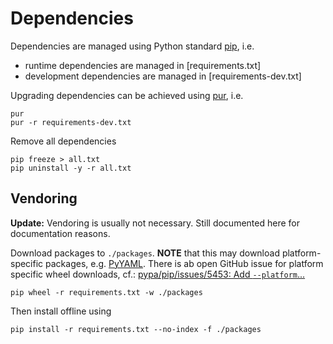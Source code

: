 # Dependencies

Dependencies are managed using Python standard [pip](https://docs.python.org/3/installing/index.html), i.e.

- runtime dependencies are managed in [requirements.txt]
- development dependencies are managed in [requirements-dev.txt]

Upgrading dependencies can be achieved using [pur](https://pypi.org/project/pur/), i.e.

```console
pur
pur -r requirements-dev.txt
```

Remove all dependencies

```console
pip freeze > all.txt
pip uninstall -y -r all.txt
```

## Vendoring

**Update:** Vendoring is usually not necessary. Still documented here for documentation reasons.

Download packages to `./packages`. **NOTE** that this may download platform-specific packages, e.g. [PyYAML](https://pypi.org/project/PyYAML/).
There is ab open GitHub issue for platform specific wheel downloads, cf.: [pypa/pip/issues/5453: Add `--platform`...](https://github.com/pypa/pip/issues/5453)

```console
pip wheel -r requirements.txt -w ./packages
```

Then install offline using

```console
pip install -r requirements.txt --no-index -f ./packages
```
